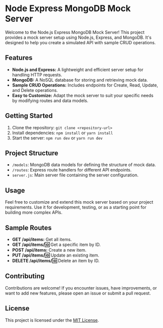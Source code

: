 # Node Express MongoDB Mock Server

Welcome to the Node.js Express MongoDB Mock Server! This project provides a mock server setup using Node.js, Express, and MongoDB. It's designed to help you create a simulated API with sample CRUD operations.

## Features
- **Node.js and Express:** A lightweight and efficient server setup for handling HTTP requests.
- **MongoDB:** A NoSQL database for storing and retrieving mock data.
- **Sample CRUD Operations:** Includes endpoints for Create, Read, Update, and Delete operations.
- **Easy to Customize:** Adapt the mock server to suit your specific needs by modifying routes and data models.

## Getting Started
1. Clone the repository: `git clone <repository-url>`
2. Install dependencies: `npm install` or `yarn install`
3. Start the server: `npm run dev` or `yarn run dev`

## Project Structure
- `/models`: MongoDB data models for defining the structure of mock data.
- `/routes`: Express route handlers for different API endpoints.
- `server.js`: Main server file containing the server configuration.

## Usage
Feel free to customize and extend this mock server based on your project requirements. Use it for development, testing, or as a starting point for building more complex APIs.

## Sample Routes
- **GET /api/items:** Get all items.
- **GET /api/items/:id:** Get a specific item by ID.
- **POST /api/items:** Create a new item.
- **PUT /api/items/:id:** Update an existing item.
- **DELETE /api/items/:id:** Delete an item by ID.

## Contributing
Contributions are welcome! If you encounter issues, have improvements, or want to add new features, please open an issue or submit a pull request.

## License
This project is licensed under the [MIT License](LICENSE).

